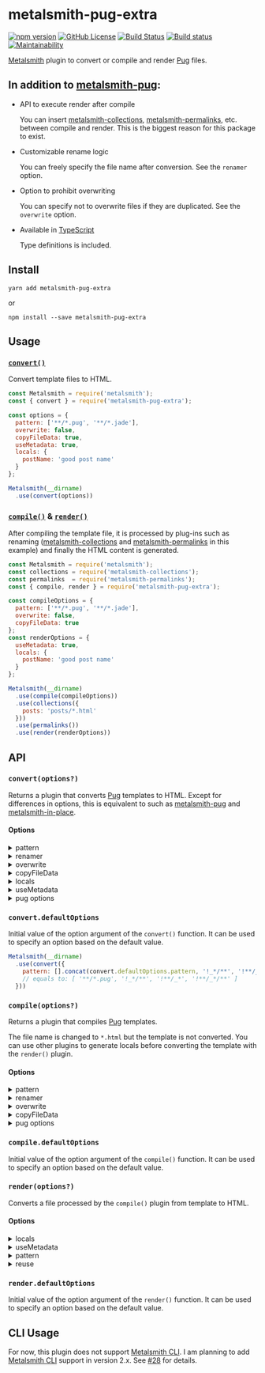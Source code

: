 # metalsmith-pug-extra

[![npm version](https://img.shields.io/npm/v/metalsmith-pug-extra.svg)][npm]
[![GitHub License](https://img.shields.io/github/license/sounisi5011/metalsmith-pug-extra.svg)][github]
[![Build Status](https://travis-ci.com/sounisi5011/metalsmith-pug-extra.svg?branch=master)](https://travis-ci.com/sounisi5011/metalsmith-pug-extra)
[![Build status](https://ci.appveyor.com/api/projects/status/uolim1xgodpw3ft1/branch/master?svg=true)](https://ci.appveyor.com/project/sounisi5011/metalsmith-pug-extra/branch/master)
[![Maintainability](https://api.codeclimate.com/v1/badges/f8efa3c8c8bc40f9da37/maintainability)](https://codeclimate.com/github/sounisi5011/metalsmith-pug-extra/maintainability)

[npm]: https://www.npmjs.com/package/metalsmith-pug-extra
[github]: https://github.com/sounisi5011/metalsmith-pug-extra

[Metalsmith] plugin to convert or compile and render [Pug] files.

[Metalsmith]: https://metalsmith.io/
[Pug]: https://pugjs.org/

## In addition to [metalsmith-pug]:

[metalsmith-pug]: https://github.com/ahmadnassri/metalsmith-pug
[metalsmith-collections]: https://github.com/segmentio/metalsmith-collections
[metalsmith-permalinks]: https://github.com/segmentio/metalsmith-permalinks

* API to execute render after compile

  You can insert [metalsmith-collections], [metalsmith-permalinks], etc. between compile and render.
  This is the biggest reason for this package to exist.

* Customizable rename logic

  You can freely specify the file name after conversion.
  See the `renamer` option.

* Option to prohibit overwriting

  You can specify not to overwrite files if they are duplicated.
  See the `overwrite` option.

* Available in [TypeScript](https://www.typescriptlang.org/)

  Type definitions is included.

## Install

    yarn add metalsmith-pug-extra

or

    npm install --save metalsmith-pug-extra

## Usage

### [`convert()`](#convertoptions)

Convert template files to HTML.

```js
const Metalsmith = require('metalsmith');
const { convert } = require('metalsmith-pug-extra');

const options = {
  pattern: ['**/*.pug', '**/*.jade'],
  overwrite: false,
  copyFileData: true,
  useMetadata: true,
  locals: {
    postName: 'good post name'
  }
};

Metalsmith(__dirname)
  .use(convert(options))
```

### [`compile()`](#compileoptions) & [`render()`](#renderoptions)

After compiling the template file, it is processed by plug-ins such as renaming ([metalsmith-collections] and [metalsmith-permalinks] in this example) and finally the HTML content is generated.

```js
const Metalsmith = require('metalsmith');
const collections = require('metalsmith-collections');
const permalinks  = require('metalsmith-permalinks');
const { compile, render } = require('metalsmith-pug-extra');

const compileOptions = {
  pattern: ['**/*.pug', '**/*.jade'],
  overwrite: false,
  copyFileData: true
};
const renderOptions = {
  useMetadata: true,
  locals: {
    postName: 'good post name'
  }
};

Metalsmith(__dirname)
  .use(compile(compileOptions))
  .use(collections({
    posts: 'posts/*.html'
  }))
  .use(permalinks())
  .use(render(renderOptions))
```

## API

### `convert(options?)`

Returns a plugin that converts [Pug] templates to HTML.
Except for differences in options, this is equivalent to such as [metalsmith-pug] and [metalsmith-in-place].

[metalsmith-in-place]: https://github.com/metalsmith/metalsmith-in-place

#### Options

<details>
<summary>pattern</summary>

Only files that match this pattern will be processed.  
Specify a glob expression string or an array of strings as the pattern.  
Patterns are verified using [multimatch v4.0.0].

[multimatch v4.0.0]: https://www.npmjs.com/package/multimatch/v/4.0.0

Default value:

```js
['**/*.pug']
```

Type definition:

```ts
string | string[]
```
</details>

<details>
<summary>renamer</summary>

Convert template filenames to HTML filenames.  
Specifies a function to convert strings.

Default value:

```js
filename => filename.replace(/\.(?:pug|jade)$/, '.html')
```

Type definition:

```ts
(filename: string) => string
```
</details>

<details>
<summary>overwrite</summary>

If set to `true`, the file with the same name as the converted HTML will be overwritten.  
If set to `false`, the file with the same name as the converted HTML is prioritized and HTML is not generated.

Default value:

```js
true
```

Type definition:

```ts
boolean
```
</details>

<details>
<summary>copyFileData</summary>

If set to `true`, the template file metadata is copied to the converted HTML file.

Default value:

```js
false
```

Type definition:

```ts
boolean
```
</details>

<details>
<summary>locals</summary>

Pass additional local values to the template.  
If `useMetadata` is `true`, this value will be overwritten with [Metalsmith]'s metadata.

Default value:

```js
{}
```

Type definition:

```ts
// see https://github.com/DefinitelyTyped/DefinitelyTyped/blob/54642d812e28de52325a689d0b380f7a4d3c113e/types/pug/index.d.ts#L133-L138
{
    [propName: string]: any;
}
```
</details>

<details>
<summary>useMetadata</summary>

If set to `true`, passes [Metalsmith's global metadata] and file metadata to the template.

[Metalsmith's global metadata]: https://metalsmith.io/#-metadata-json-

Default value:

```js
false
```

Type definition:

```ts
boolean
```
</details>

<details>
<summary>pug options</summary>

Other properties are used as options for [Pug v2.0.4].  
In internal processing, it is passed as an argument of [`pug.compile()`] function.  
Please check [Pug Options] for details.

[Pug v2.0.4]: https://www.npmjs.com/package/pug/v/2.0.4
[Pug Options]: https://pugjs.org/api/reference.html#options
[`pug.compile()`]: https://pugjs.org/api/reference.html#pugcompilesource-options
</details>

### `convert.defaultOptions`

Initial value of the option argument of the `convert()` function.
It can be used to specify an option based on the default value.

```js
Metalsmith(__dirname)
  .use(convert({
    pattern: [].concat(convert.defaultOptions.pattern, '!_*/**', '!**/_*', '!**/_*/**')
    // equals to: [ '**/*.pug', '!_*/**', '!**/_*', '!**/_*/**' ]
  }))
```

### `compile(options?)`

Returns a plugin that compiles [Pug] templates.

The file name is changed to `*.html` but the template is not converted.
You can use other plugins to generate locals before converting the template with the `render()` plugin.

#### Options

<details>
<summary>pattern</summary>

Only files that match this pattern will be processed.  
Specify a glob expression string or an array of strings as the pattern.  
Patterns are verified using [multimatch v4.0.0].

Default value:

```js
['**/*.pug']
```

Type definition:

```ts
string | string[]
```
</details>

<details>
<summary>renamer</summary>

Convert template filenames to HTML filenames.  
Specifies a function to convert strings.

Default value:

```js
filename => filename.replace(/\.(?:pug|jade)$/, '.html')
```

Type definition:

```ts
(filename: string) => string
```
</details>

<details>
<summary>overwrite</summary>

If set to `true`, the file with the same name as the converted HTML will be overwritten.  
If set to `false`, the file with the same name as the converted HTML is prioritized and HTML is not generated.

Default value:

```js
true
```

Type definition:

```ts
boolean
```
</details>

<details>
<summary>copyFileData</summary>

If set to `true`, the template file metadata is copied to the converted HTML file.

Default value:

```js
false
```

Type definition:

```ts
boolean
```
</details>

<details>
<summary>pug options</summary>

Other properties are used as options for [Pug v2.0.4].  
In internal processing, it is passed as an argument of [`pug.compile()`] function.  
Please check [Pug Options] for details.
</details>

### `compile.defaultOptions`

Initial value of the option argument of the `compile()` function.
It can be used to specify an option based on the default value.

### `render(options?)`

Converts a file processed by the `compile()` plugin from template to HTML.

#### Options

<details>
<summary>locals</summary>

Pass additional local values to the template.  
If `useMetadata` is `true`, this value will be overwritten with [Metalsmith]'s metadata.

Default value:

```js
{}
```

Type definition:

```ts
// see https://github.com/DefinitelyTyped/DefinitelyTyped/blob/54642d812e28de52325a689d0b380f7a4d3c113e/types/pug/index.d.ts#L133-L138
{
    [propName: string]: any;
}
```
</details>

<details>
<summary>useMetadata</summary>

If set to `true`, passes [Metalsmith's global metadata] and file metadata to the template.

Default value:

```js
false
```

Type definition:

```ts
boolean
```
</details>

<details>
<summary>pattern</summary>

Only files that match this pattern will be processed.  
Specify a glob expression string or an array of strings as the pattern.  
Patterns are verified using [multimatch v4.0.0].

Default value:

```js
['**/*']
```

Type definition:

```ts
string | string[]
```
</details>

<details>
<summary>reuse</summary>

If set to true, it will reuse the options value set in the `render ()` function just before.

Default value:

```js
false
```

Type definition:

```ts
boolean
```

Example:

```js
const Metalsmith = require('metalsmith');
const excerpts = require('metalsmith-excerpts');
const { compile, render } = require('metalsmith-pug-extra');

Metalsmith(__dirname)
  .use(compile({ copyFileData: true }))
  .use(render({
    locals: {
      a: 1,
      b: 2,
    },
    useMetadata: true,
    pattern: ['articles/*'],
  }))
  .use(excerpts())
  .use(render({
    reuse: true,
    pattern: render.defaultOptions.pattern,
    /*
    equals to:
    {
      locals: {
        a: 1,
        b: 2,
      },
      useMetadata: true,
      pattern: render.defaultOptions.pattern,
    }
    */
  }))
```
</details>

### `render.defaultOptions`

Initial value of the option argument of the `render()` function.
It can be used to specify an option based on the default value.

## CLI Usage

For now, this plugin does not support [Metalsmith CLI].
I am planning to add [Metalsmith CLI] support in version 2.x.
See [#28] for details.

[Metalsmith CLI]: https://github.com/segmentio/metalsmith/blob/v2.3.0/Readme.md#cli
[#28]: https://github.com/sounisi5011/metalsmith-pug-extra/issues/28
